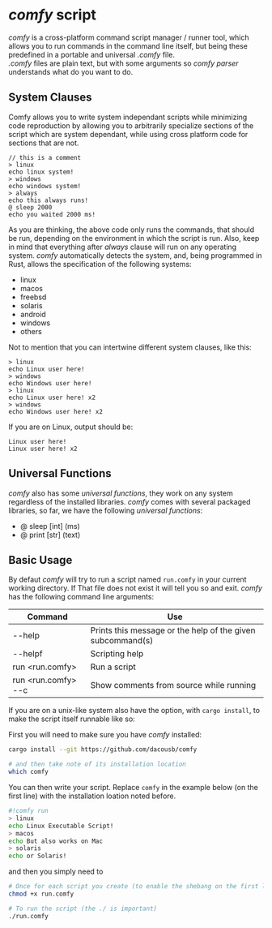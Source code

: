# *comfy* script
*comfy* is a cross-platform command script manager / runner tool, which allows you to run commands in the command line itself, but being these predefined in a portable and universal *.comfy* file.  
*.comfy* files are plain text, but with some arguments so *comfy parser* understands what do you want to do.

## System Clauses

Comfy allows you to write system independant scripts while minimizing code
reproduction by allowing you to arbitrarily specialize sections of the script
which are system dependant, while using cross platform code for sections that
are not.

```
// this is a comment
> linux
echo linux system!
> windows
echo windows system!
> always
echo this always runs!
@ sleep 2000
echo you waited 2000 ms!
```
As you are thinking, the above code only runs the commands, that should be run, depending on the environment in which the script is run. Also, keep in mind that everything after *always* clause will run on any operating system. *comfy* automatically detects the system, and, being programmed in Rust, allows the specification of the following systems:
- linux
- macos
- freebsd
- solaris
- android
- windows
- others

Not to mention that you can intertwine different system clauses, like this:
```
> linux
echo Linux user here!
> windows
echo Windows user here!
> linux
echo Linux user here! x2
> windows
echo Windows user here! x2
```

If you are on Linux, output should be:
```
Linux user here!
Linux user here! x2
```


## Universal Functions

*comfy* also has some *universal functions*, they work on any system regardless of the installed libraries. *comfy* comes with several packaged libraries, so far, we have the following *universal functions*:
- @ sleep [int] (ms)
- @ print [str] (text)

## Basic Usage

By defaut *comfy* will try to run a script named `run.comfy` in your current
working directory. If That file does not exist it will tell you so and exit.
*comfy* has the following command line arguments:

| Command                | Use                                                        |
|------------------------|------------------------------------------------------------|
| --help                 | Prints this message or the help of the given subcommand(s) |
| --helpf                | Scripting help                                             |
| run <run.comfy>        | Run a script                                               |
| run <run.comfy> --c    | Show comments from source while running                    |

If you are on a unix-like system also have the option, with `cargo install`, to
make the script itself runnable like so:

First you will need to make sure you have *comfy* installed:
```bash
cargo install --git https://github.com/dacousb/comfy

# and then take note of its installation location
which comfy
```

You can then write your script. Replace `comfy` in the example below (on the first
line) with the installation loation noted before.

```bash
#!comfy run
> linux
echo Linux Executable Script!
> macos
echo But also works on Mac
> solaris
echo or Solaris!
```

and then you simply need to

```bash
# Once for each script you create (to enable the shebang on the first line)
chmod +x run.comfy

# To run the script (the ./ is important)
./run.comfy
```
